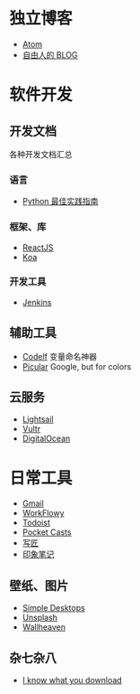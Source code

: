 <!-- TITLE: 书签 -->
<!-- SUBTITLE: 收集各种链接 -->

# 独立博客

* [Atom](https://fixatom.com)
* [自由人的 BLOG](https://ifttl.com)

# 软件开发
## 开发文档

各种开发文档汇总

### 语言

* [Python 最佳实践指南](https://pythonguidecn.readthedocs.io/zh/latest/)

### 框架、库

* [ReactJS](https://reactjs.org/docs/getting-started.html)
* [Koa](https://koajs.com)

### 开发工具

* [Jenkins](https://jenkins.io/doc/)


## 辅助工具

* [Codelf](https://unbug.github.io/codelf/) 变量命名神器
* [Picular](https://picular.co/) Google, but for colors

## 云服务

* [Lightsail](https://lightsail.aws.amazon.com)
* [Vultr](https://www.vultr.com/)
* [DigitalOcean](https://www.digitalocean.com/)

# 日常工具
* [Gmail](https://mail.google.com/)
* [WorkFlowy](https://workflowy.com/)
* [Todoist](https://todoist.com)
* [Pocket Casts](https://play.pocketcasts.com)
* [写匠](http://www.aiwriter.cn)
* [印象笔记](https://app.yinxiang.com/)

## 壁纸、图片

* [Simple Desktops](http://simpledesktops.com/)
* [Unsplash](https://unsplash.com/)
* [Wallheaven](https://alpha.wallhaven.cc/)

## 杂七杂八

* [I know what you download](https://iknowwhatyoudownload.com/en/peer/)
